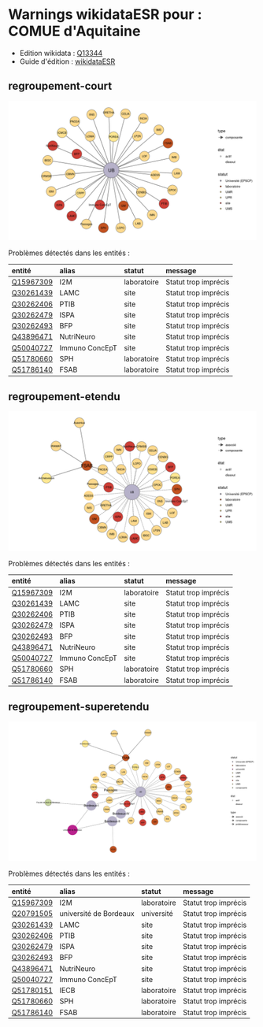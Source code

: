 Warnings wikidataESR pour : COMUE d'Aquitaine
================

- Edition wikidata : [Q13344](https://www.wikidata.org/wiki/Q13344)
- Guide d'édition : [wikidataESR](https://github.com/cpesr/wikidataESR/)



## regroupement-court 

![Graphique non généré](https://github.com/cpesr/wikidataESR/blob/master/plots/regroupements/Q13344-regroupement-court.png) 



Problèmes détectés dans les entités :

|entité                                               |alias          |statut      |message              |
|:----------------------------------------------------|:--------------|:-----------|:--------------------|
|[Q15967309](https://www.wikidata.org/wiki/Q15967309) |I2M            |laboratoire |Statut trop imprécis |
|[Q30261439](https://www.wikidata.org/wiki/Q30261439) |LAMC           |site        |Statut trop imprécis |
|[Q30262406](https://www.wikidata.org/wiki/Q30262406) |PTIB           |site        |Statut trop imprécis |
|[Q30262479](https://www.wikidata.org/wiki/Q30262479) |ISPA           |site        |Statut trop imprécis |
|[Q30262493](https://www.wikidata.org/wiki/Q30262493) |BFP            |site        |Statut trop imprécis |
|[Q43896471](https://www.wikidata.org/wiki/Q43896471) |NutriNeuro     |site        |Statut trop imprécis |
|[Q50040727](https://www.wikidata.org/wiki/Q50040727) |Immuno ConcEpT |site        |Statut trop imprécis |
|[Q51780660](https://www.wikidata.org/wiki/Q51780660) |SPH            |laboratoire |Statut trop imprécis |
|[Q51786140](https://www.wikidata.org/wiki/Q51786140) |FSAB           |laboratoire |Statut trop imprécis |


## regroupement-etendu 

![Graphique non généré](https://github.com/cpesr/wikidataESR/blob/master/plots/regroupements/Q13344-regroupement-etendu.png) 



Problèmes détectés dans les entités :

|entité                                               |alias          |statut      |message              |
|:----------------------------------------------------|:--------------|:-----------|:--------------------|
|[Q15967309](https://www.wikidata.org/wiki/Q15967309) |I2M            |laboratoire |Statut trop imprécis |
|[Q30261439](https://www.wikidata.org/wiki/Q30261439) |LAMC           |site        |Statut trop imprécis |
|[Q30262406](https://www.wikidata.org/wiki/Q30262406) |PTIB           |site        |Statut trop imprécis |
|[Q30262479](https://www.wikidata.org/wiki/Q30262479) |ISPA           |site        |Statut trop imprécis |
|[Q30262493](https://www.wikidata.org/wiki/Q30262493) |BFP            |site        |Statut trop imprécis |
|[Q43896471](https://www.wikidata.org/wiki/Q43896471) |NutriNeuro     |site        |Statut trop imprécis |
|[Q50040727](https://www.wikidata.org/wiki/Q50040727) |Immuno ConcEpT |site        |Statut trop imprécis |
|[Q51780660](https://www.wikidata.org/wiki/Q51780660) |SPH            |laboratoire |Statut trop imprécis |
|[Q51786140](https://www.wikidata.org/wiki/Q51786140) |FSAB           |laboratoire |Statut trop imprécis |


## regroupement-superetendu 

![Graphique non généré](https://github.com/cpesr/wikidataESR/blob/master/plots/regroupements/Q13344-regroupement-superetendu.png) 



Problèmes détectés dans les entités :

|entité                                               |alias                  |statut      |message              |
|:----------------------------------------------------|:----------------------|:-----------|:--------------------|
|[Q15967309](https://www.wikidata.org/wiki/Q15967309) |I2M                    |laboratoire |Statut trop imprécis |
|[Q20791505](https://www.wikidata.org/wiki/Q20791505) |université de Bordeaux |université  |Statut trop imprécis |
|[Q30261439](https://www.wikidata.org/wiki/Q30261439) |LAMC                   |site        |Statut trop imprécis |
|[Q30262406](https://www.wikidata.org/wiki/Q30262406) |PTIB                   |site        |Statut trop imprécis |
|[Q30262479](https://www.wikidata.org/wiki/Q30262479) |ISPA                   |site        |Statut trop imprécis |
|[Q30262493](https://www.wikidata.org/wiki/Q30262493) |BFP                    |site        |Statut trop imprécis |
|[Q43896471](https://www.wikidata.org/wiki/Q43896471) |NutriNeuro             |site        |Statut trop imprécis |
|[Q50040727](https://www.wikidata.org/wiki/Q50040727) |Immuno ConcEpT         |site        |Statut trop imprécis |
|[Q51780151](https://www.wikidata.org/wiki/Q51780151) |IECB                   |laboratoire |Statut trop imprécis |
|[Q51780660](https://www.wikidata.org/wiki/Q51780660) |SPH                    |laboratoire |Statut trop imprécis |
|[Q51786140](https://www.wikidata.org/wiki/Q51786140) |FSAB                   |laboratoire |Statut trop imprécis |
